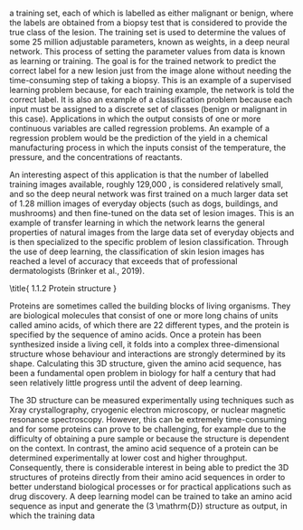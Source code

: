 a training set, each of which is labelled as either malignant or benign, where the labels are obtained from a biopsy test that is considered to provide the true class of the lesion. The training set is used to determine the values of some 25 million adjustable parameters, known as weights, in a deep neural network. This process of setting the parameter values from data is known as learning or training. The goal is for the trained network to predict the correct label for a new lesion just from the image alone without needing the time-consuming step of taking a biopsy. This is an example of a supervised learning problem because, for each training example, the network is told the correct label. It is also an example of a classification problem because each input must be assigned to a discrete set of classes (benign or malignant in this case). Applications in which the output consists of one or more continuous variables are called regression problems. An example of a regression problem would be the prediction of the yield in a chemical manufacturing process in which the inputs consist of the temperature, the pressure, and the concentrations of reactants.

An interesting aspect of this application is that the number of labelled training images available, roughly 129,000 , is considered relatively small, and so the deep neural network was first trained on a much larger data set of 1.28 million images of everyday objects (such as dogs, buildings, and mushrooms) and then fine-tuned on the data set of lesion images. This is an example of transfer learning in which the network learns the general properties of natural images from the large data set of everyday objects and is then specialized to the specific problem of lesion classification. Through the use of deep learning, the classification of skin lesion images has reached a level of accuracy that exceeds that of professional dermatologists (Brinker et al., 2019).

\title{
1.1.2 Protein structure
}

Proteins are sometimes called the building blocks of living organisms. They are biological molecules that consist of one or more long chains of units called amino acids, of which there are 22 different types, and the protein is specified by the sequence of amino acids. Once a protein has been synthesized inside a living cell, it folds into a complex three-dimensional structure whose behaviour and interactions are strongly determined by its shape. Calculating this 3D structure, given the amino acid sequence, has been a fundamental open problem in biology for half a century that had seen relatively little progress until the advent of deep learning.

The 3D structure can be measured experimentally using techniques such as Xray crystallography, cryogenic electron microscopy, or nuclear magnetic resonance spectroscopy. However, this can be extremely time-consuming and for some proteins can prove to be challenging, for example due to the difficulty of obtaining a pure sample or because the structure is dependent on the context. In contrast, the amino acid sequence of a protein can be determined experimentally at lower cost and higher throughput. Consequently, there is considerable interest in being able to predict the 3D structures of proteins directly from their amino acid sequences in order to better understand biological processes or for practical applications such as drug discovery. A deep learning model can be trained to take an amino acid sequence as input and generate the \(3 \mathrm{D}\) structure as output, in which the training data